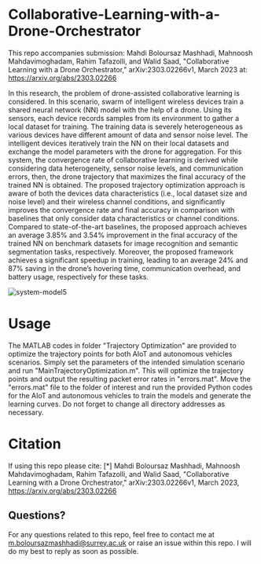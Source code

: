 # Collaborative-Learning-with-a-Drone-Orchestrator
This repo accompanies submission: Mahdi Boloursaz Mashhadi, Mahnoosh Mahdavimoghadam, Rahim Tafazolli, and Walid Saad, "Collaborative Learning with a Drone Orchestrator," arXiv:2303.02266v1, March 2023 at: https://arxiv.org/abs/2303.02266

In this research, the problem of drone-assisted collaborative learning is considered. In this scenario, swarm of intelligent wireless devices train a shared neural network (NN) model with the help of a drone. Using its sensors, each device records samples from its environment to gather a local dataset for training. The training data is severely heterogeneous as various devices have different amount of data and sensor noise level. The intelligent devices iteratively train the NN on their local datasets and exchange the model parameters with the drone for aggregation. For this system, the convergence rate of collaborative learning is derived while considering data heterogeneity, sensor noise levels, and communication errors, then, the drone trajectory that maximizes the final accuracy of the trained NN is obtained. The proposed trajectory optimization approach is aware of both the devices data characteristics (i.e., local dataset size and noise level) and their wireless channel conditions, and significantly improves the convergence rate and final accuracy in comparison with baselines that only consider data characteristics or channel conditions. Compared to state-of-the-art baselines, the proposed approach achieves an average 3.85% and 3.54% improvement in the final accuracy of the trained NN on benchmark datasets for image recognition and semantic segmentation tasks, respectively. Moreover, the proposed framework achieves a significant speedup in training, leading to an average 24% and 87% saving in the drone’s hovering time, communication overhead, and battery usage, respectively for these tasks.

![system-model5](https://github.com/DrMahdiBoloursazMashhadi/Collaborative-Learning-with-a-Drone-Orchestrator/assets/121172212/3bbc5dbf-116c-4a62-90a9-298ae4581ea7)

# Usage
The MATLAB codes in folder "Trajectory Optimization" are provided to optimize the trajectory points for both AIoT and autonomous vehicles scenarios. Simply set the parameters of the intended simulation scenario and run "MainTrajectoryOptimization.m". This will optimize the trajectory points and output the resulting packet error rates in "errors.mat". Move the "errors.mat" file to the folder of interest and run the provided Python codes for the AIoT and autonomous vehicles to train the models and generate the learning curves. Do not forget to change all directory addresses as necessary.

# Citation
If using this repo please cite: 
[*] Mahdi Boloursaz Mashhadi, Mahnoosh Mahdavimoghadam, Rahim Tafazolli, and Walid Saad, "Collaborative Learning with a Drone Orchestrator," arXiv:2303.02266v1, March 2023, https://arxiv.org/abs/2303.02266

## Questions?
For any questions related to this repo, feel free to contact me at m.boloursazmashhadi@surrey.ac.uk or raise an issue within this repo. I will do my best to reply as soon as possible.
